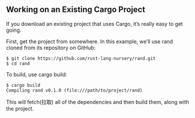 ## Working on an Existing Cargo Project

If you download an existing project that uses Cargo, it’s really easy to get going.

First, get the project from somewhere. In this example, we’ll use rand cloned from its repository on GitHub:

    $ git clone https://github.com/rust-lang-nursery/rand.git
    $ cd rand

To build, use cargo build:

    $ cargo build
    Compiling rand v0.1.0 (file:///path/to/project/rand)

This will fetch(拉取) all of the dependencies and then build them, along with the project.